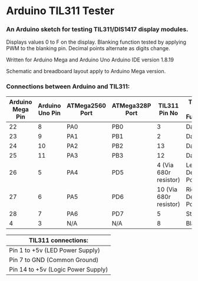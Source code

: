 # Arduino TIL311 Tester
### An Arduino sketch for testing TIL311/DIS1417 display modules.

  Displays values 0 to F on the display.
  Blanking function tested by applying PWM to the blanking pin.
  Decimal points alternate as digits change.

  Written for Arduino Mega and Arduino Uno
  Arduino IDE version 1.8.19
  
 Schematic and breadboard layout apply to Arduino Mega version.
  
  ### Connections between Arduino and TIL311:
  
| Arduino Mega Pin | Arduino Uno Pin | ATMega2560 Port | ATMega328P Port | TIL311 Pin No          | TIL311 Pin Function |
|------------------|-----------------|-----------------|-----------------|------------------------|---------------------|
| 22               | 8               | PA0             | PB0             | 3                      | Data A              |
| 23               | 9               | PA1             | PB1             | 2                      | Data B              |
| 24               | 10              | PA2             | PB2             | 13                     | Data C              |
| 25               | 11              | PA3             | PB3             | 12                     | Data D              |
| 26               | 5               | PA4             | PD5             | 4 (Via 680r resistor)  | Left Decimal Point  |
| 27               | 6               | PA5             | PD6             | 10 (Via 680r resistor) | Right Decimal Point |
| 28               | 7               | PA6             | PD7             | 5                      | Strobe              |
| 4                | 3               | N/A             | N/A             | 8                      | Blanking            |

| TIL311 connections:                                           |
|---------------------------------------------------------------|
| Pin 1 to +5v (LED Power Supply)                               |
| Pin 7 to GND (Common Ground)                                  |
| Pin 14 to +5v (Logic Power Supply)                            |
